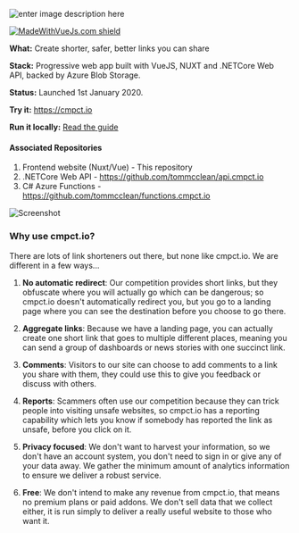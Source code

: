 

  
  

![enter image description here](https://cmpct.azureedge.net/logo--light.png)

[![MadeWithVueJs.com shield](https://madewithvuejs.com/storage/repo-shields/2167-shield.svg)](https://madewithvuejs.com/p/cmpct-io/shield-link)

**What:** Create shorter, safer, better links you can share

**Stack:** Progressive web app built with VueJS, NUXT and .NETCore Web API, backed by Azure Blob Storage.

**Status:** Launched 1st January 2020.

**Try it:** https://cmpct.io

**Run it locally:** [Read the guide](https://github.com/tommcclean/cmpct.io/blob/documentation/local.md)

#### Associated Repositories
1. Frontend website (Nuxt/Vue) - This repository
2. .NETCore Web API - https://github.com/tommcclean/api.cmpct.io
3. C# Azure Functions - https://github.com/tommcclean/functions.cmpct.io

![Screenshot](https://cmpct.azureedge.net/marketing/dark-en.png)  

### Why use cmpct.io?
There are lots of link shorteners out there, but none like cmpct.io. We are different in a few ways...

1.  **No automatic redirect**: Our competition provides short links, but they obfuscate where you will actually go which can be dangerous; so cmpct.io doesn't automatically redirect you, but you go to a landing page where you can see the destination before you choose to go there.
2. **Aggregate links**: Because we have a landing page, you can actually create one short link that goes to multiple different places, meaning you can send a group of dashboards or news stories with one succinct link.

3.  **Comments**: Visitors to our site can choose to add comments to a link you share with them, they could use this to give you feedback or discuss with others.

4.  **Reports**: Scammers often use our competition because they can trick people into visiting unsafe websites, so cmpct.io has a reporting capability which lets you know if somebody has reported the link as unsafe, before you click on it.

5.  **Privacy focused**: We don't want to harvest your information, so we don't have an account system, you don't need to sign in or give any of your data away. We gather the minimum amount of analytics information to ensure we deliver a robust service.

6.  **Free**: We don't intend to make any revenue from cmpct.io, that means no premium plans or paid addons. We don't sell data that we collect either, it is run simply to deliver a really useful website to those who want it.
